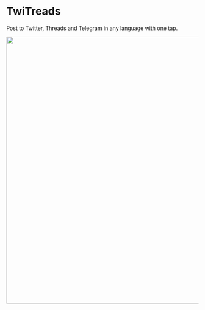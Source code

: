 # TwiTreads
Post to Twitter, Threads and Telegram in any language with one tap.

<img src="https://github.com/MarkParker5/TwiTreads/assets/34688010/608cac48-775c-4291-9e68-2b0b0801806b.png" height="700" />
